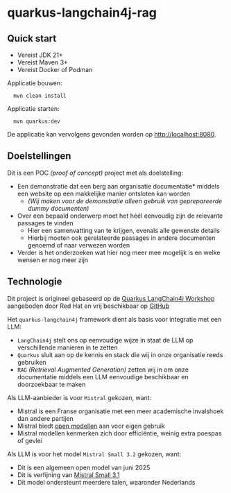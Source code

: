 # quarkus-langchain4j-rag

## Quick start
* Vereist JDK 21+
* Vereist Maven 3+
* Vereist Docker of Podman

Applicatie bouwen:
```shell
  mvn clean install
```

Applicatie starten:
```shell
  mvn quarkus:dev
```
De applicatie kan vervolgens gevonden worden op [http://localhost:8080](http://localhost:8080).

## Doelstellingen
Dit is een POC _(proof of concept)_ project met als doelstelling:
* Een demonstratie dat een berg aan organisatie documentatie* middels een website op een makkelijke manier ontsloten kan worden
  * _(Wij maken voor de demonstratie alleen gebruik van geprepareerde dummy documenten)_ 
* Over een bepaald onderwerp moet het héél eenvoudig zijn de relevante passages te vinden 
  * Hier een samenvatting van te krijgen, evenals alle gewenste details 
  * Hierbij moeten ook gerelateerde passages in andere documenten genoemd of naar verwezen worden
* Verder is het onderzoeken wat hier nog meer mee mogelijk is en welke wensen er nog meer zijn

## Technologie
Dit project is origineel gebaseerd op de [Quarkus LangChain4j Workshop](https://quarkus.io/quarkus-workshop-langchain4j/) aangeboden door Red Hat en vrij beschikbaar op [GitHub](https://github.com/quarkusio/quarkus-workshop-langchain4j)
 

Het `quarkus-langchain4j` framework dient als basis voor integratie met een LLM: 
  * `LangChain4j` stelt ons op eenvoudige wijze in staat de LLM op verschillende manieren in te zetten
  * `Quarkus` sluit aan op de kennis en stack die wij in onze organisatie reeds gebruiken 
  * `RAG` _(Retrieval Augmented Generation)_ zetten wij in om onze documentatie middels een LLM eenvoudige beschikbaar en doorzoekbaar te maken 

Als LLM-aanbieder is voor `Mistral` gekozen, want:
  * Mistral is een Franse organisatie met een meer academische invalshoek dan andere partijen 
  * Mistral biedt [open modellen](https://docs.mistral.ai/getting-started/models/models_overview/#open-models) aan voor eigen gebruik
  * Mistral modellen kenmerken zich door efficiëntie, weinig extra poespas of gevlei 

Als LLM is voor het model `Mistral Small 3.2` gekozen, want:
  * Dit is een algemeen open model van juni 2025
  * Dit is verfijning van [Mistral Small 3.1](https://mistral.ai/news/mistral-small-3-1)
  * Dit model ondersteunt meerdere talen, waaronder Nederlands
